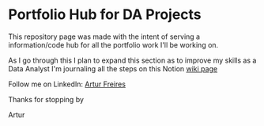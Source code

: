 # Portfolio Hub for DA Projects

This repository page was made with the intent of serving a information/code hub for all the portfolio work I'll be working on.

As I go through this I plan to expand this section as to improve my skills as a Data Analyst
I'm journaling all the steps on this Notion [wiki page](https://www.notion.so/b3805eb202744a2cb81092f487e1b669?v=e6b15566148741f8b3a570ff966a89d3) 

Follow me on LinkedIn: [Artur Freires](https://www.linkedin.com/in/arturfreires/)

Thanks for stopping by

Artur
